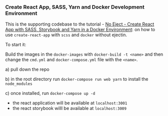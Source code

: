 ### Create React App, SASS, Yarn and Docker Development Environment

This is the supporting codebase to the tutorial - [No Eject - Create React App with SASS, Storybook and Yarn in a Docker Environment](http://start.jcolemorrison.com/no-eject-create-react-app-with-sass-storybook-and-yarn-in-a-docker-environment/): on how to use `create-react-app` with `scss` and `docker` without ejectin.

To start it:

Build the images in the `docker-images` with `docker-build -t <name>` and then change the `cmd.yml` and `docker-compose.yml` file with the `<name>`.

a) pull down the repo

b) in the root directory run `docker-compose run web yarn` to install the `node_modules`

c) once installed, run `docker-compose up -d`

- the react application will be available at `localhost:3001`
- the react storybook willl be available at `localhost:3009`
